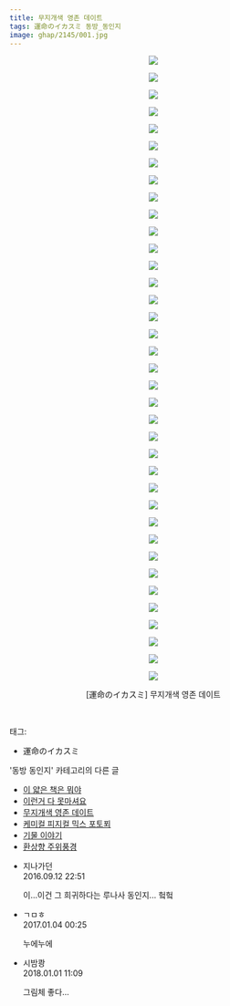```yaml
---
title: 무지개색 영존 데이트
tags: 運命のイカスミ 동방_동인지
image: ghap/2145/001.jpg
---
```

<div class="article">
<p style="text-align: center; clear: none; float: none;"><img src="{{ site.nasurl }}/ghap/2145/001.jpg"/></p>
<p style="text-align: center; clear: none; float: none;"><img src="{{ site.nasurl }}/ghap/2145/002.jpg"/></p>
<p style="text-align: center; clear: none; float: none;"><img src="{{ site.nasurl }}/ghap/2145/003.jpg"/></p>
<p style="text-align: center; clear: none; float: none;"><img src="{{ site.nasurl }}/ghap/2145/004.jpg"/></p>
<p style="text-align: center; clear: none; float: none;"><img src="{{ site.nasurl }}/ghap/2145/005.jpg"/></p>
<p style="text-align: center; clear: none; float: none;"><img src="{{ site.nasurl }}/ghap/2145/006.jpg"/></p>
<p style="text-align: center; clear: none; float: none;"><img src="{{ site.nasurl }}/ghap/2145/007.jpg"/></p>
<p style="text-align: center; clear: none; float: none;"><img src="{{ site.nasurl }}/ghap/2145/008.jpg"/></p>
<p style="text-align: center; clear: none; float: none;"><img src="{{ site.nasurl }}/ghap/2145/009.jpg"/></p>
<p style="text-align: center; clear: none; float: none;"><img src="{{ site.nasurl }}/ghap/2145/010.jpg"/></p>
<p style="text-align: center; clear: none; float: none;"><img src="{{ site.nasurl }}/ghap/2145/011.jpg"/></p>
<p style="text-align: center; clear: none; float: none;"><img src="{{ site.nasurl }}/ghap/2145/012.jpg"/></p>
<p style="text-align: center; clear: none; float: none;"><img src="{{ site.nasurl }}/ghap/2145/013.jpg"/></p>
<p style="text-align: center; clear: none; float: none;"><img src="{{ site.nasurl }}/ghap/2145/014.jpg"/></p>
<p style="text-align: center; clear: none; float: none;"><img src="{{ site.nasurl }}/ghap/2145/015.jpg"/></p>
<p style="text-align: center; clear: none; float: none;"><img src="{{ site.nasurl }}/ghap/2145/016.jpg"/></p>
<p style="text-align: center; clear: none; float: none;"><img src="{{ site.nasurl }}/ghap/2145/017.jpg"/></p>
<p style="text-align: center; clear: none; float: none;"><img src="{{ site.nasurl }}/ghap/2145/018.jpg"/></p>
<p style="text-align: center; clear: none; float: none;"><img src="{{ site.nasurl }}/ghap/2145/019.jpg"/></p>
<p style="text-align: center; clear: none; float: none;"><img src="{{ site.nasurl }}/ghap/2145/020.jpg"/></p>
<p style="text-align: center; clear: none; float: none;"><img src="{{ site.nasurl }}/ghap/2145/021.jpg"/></p>
<p style="text-align: center; clear: none; float: none;"><img src="{{ site.nasurl }}/ghap/2145/022.jpg"/></p>
<p style="text-align: center; clear: none; float: none;"><img src="{{ site.nasurl }}/ghap/2145/023.jpg"/></p>
<p style="text-align: center; clear: none; float: none;"><img src="{{ site.nasurl }}/ghap/2145/024.jpg"/></p>
<p style="text-align: center; clear: none; float: none;"><img src="{{ site.nasurl }}/ghap/2145/025.jpg"/></p>
<p style="text-align: center; clear: none; float: none;"><img src="{{ site.nasurl }}/ghap/2145/026.jpg"/></p>
<p style="text-align: center; clear: none; float: none;"><img src="{{ site.nasurl }}/ghap/2145/027.jpg"/></p>
<p style="text-align: center; clear: none; float: none;"><img src="{{ site.nasurl }}/ghap/2145/028.jpg"/></p>
<p style="text-align: center; clear: none; float: none;"><img src="{{ site.nasurl }}/ghap/2145/029.jpg"/></p>
<p style="text-align: center; clear: none; float: none;"><img src="{{ site.nasurl }}/ghap/2145/030.jpg"/></p>
<p style="text-align: center; clear: none; float: none;"><img src="{{ site.nasurl }}/ghap/2145/031.jpg"/></p>
<p style="text-align: center; clear: none; float: none;"><img src="{{ site.nasurl }}/ghap/2145/032.jpg"/></p>
<p style="text-align: center; clear: none; float: none;"><img src="{{ site.nasurl }}/ghap/2145/033.jpg"/></p>
<p style="text-align: center; clear: none; float: none;"><img src="{{ site.nasurl }}/ghap/2145/034.jpg"/></p>
<p style="text-align: center; clear: none; float: none;"><img src="{{ site.nasurl }}/ghap/2145/035.jpg"/></p>
<p style="text-align: center; clear: none; float: none;"><img src="{{ site.nasurl }}/ghap/2145/036.jpg"/></p>
<p style="text-align: center; clear: none; float: none;"><img src="{{ site.nasurl }}/ghap/2145/037.jpg"/></p>
<p style="text-align: center; clear: none; float: none;">[運命のイカスミ] 무지개색 영존 데이트</p>
<p><br/></p>
</div><div class="tagTrail">
<p>태그: </p>
<ul>
<li>運命のイカスミ</li>
</ul>
</div><div class="another">
<p>'동방 동인지' 카테고리의 다른 글</p>
<ul>
<li><a href="/2016-09-12-ghap_2147">이 얇은 책은 뭐야</a></li>
<li><a href="/2016-09-12-ghap_2146">이런거 다 못마셔요</a></li>
<li><a href="/2016-09-12-ghap_2145">무지개색 영존 데이트</a></li>
<li><a href="/2016-09-12-ghap_2144">케미컬 피지컬 믹스 포토푀</a></li>
<li><a href="/2016-09-12-ghap_2142">기물 이야기</a></li>
<li><a href="/2016-09-12-ghap_2141">환상향 주위풍경</a></li>
</ul>
</div><div class="cb_module cb_fluid">
<div class="cb_wrt cb_profile">
<div class="comment">
<ul>
<li class="cb_thumb_off" id="comment14804417">
<div class="cb_comment_area">
<div class="cb_info_area">
<div class="cb_section">
<span class="cb_nick_name">지나가던</span>
</div>
<div class="cb_section">
<span class="cb_date">2016.09.12 22:51 </span>
</div>
</div>
<div class="cb_dsc_comment">
<p class="cb_dsc">
											이...이건 그 희귀하다는 루나사 동인지... 헠헠
										</p>
</div>
</div></li>
<li class="cb_thumb_off" id="comment14882677">
<div class="cb_comment_area">
<div class="cb_info_area">
<div class="cb_section">
<span class="cb_nick_name">ㄱㅁㅎ</span>
</div>
<div class="cb_section">
<span class="cb_date">2017.01.04 00:25 </span>
</div>
</div>
<div class="cb_dsc_comment">
<p class="cb_dsc">
											누에누에
										</p>
</div>
</div></li>
<li class="cb_thumb_off" id="comment15164082">
<div class="cb_comment_area">
<div class="cb_info_area">
<div class="cb_section">
<span class="cb_nick_name">시밤쾅</span>
</div>
<div class="cb_section">
<span class="cb_date">2018.01.01 11:09 </span>
</div>
</div>
<div class="cb_dsc_comment">
<p class="cb_dsc">
											그림체 좋다...
										</p>
</div>
</div></li>
</ul>
</div>
</div><!-- commentList close -->
</div>
